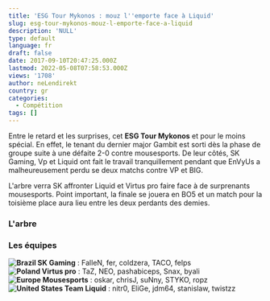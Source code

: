 ```yaml
---
title: 'ESG Tour Mykonos : mouz l''emporte face à Liquid'
slug: esg-tour-mykonos-mouz-l-emporte-face-a-liquid
description: 'NULL'
type: default
language: fr
draft: false
date: 2017-09-10T20:47:25.000Z
lastmod: 2022-05-08T07:58:53.000Z
views: '1708'
author: neLendirekt
country: gr
categories:
  - Compétition
tags: []
---
```

Entre le retard et les surprises, cet **ESG Tour Mykonos** et pour le moins spécial. En effet, le tenant du dernier major Gambit est sorti dès la phase de groupe suite à une défaite 2-0 contre mousesports. De leur côtés, SK Gaming, Vp et Liquid ont fait le travail tranquillement pendant que EnVyUs a malheureusement perdu se deux matchs contre VP et BIG. 

L'arbre verra SK affronter Liquid et Virtus pro faire face à de surprenants mousesports. Point important, la finale se jouera en BO5 et un match pour la toisième place aura lieu entre les deux perdants des demies.

### **L'arbre**

### **Les équipes**

**![Brazil](/images/countries/br.svg)⁠ SK Gaming** : FalleN, fer, coldzera, TACO, felps  
**![Poland](/images/countries/pl.svg)⁠ Virtus pro** : TaZ, NEO, pashabiceps, Snax, byali  
**![Europe](/images/countries/eu.svg)⁠ Mousesports** : oskar, chrisJ, suNny, STYKO, ropz  
**![United States](/images/countries/us.svg)⁠ Team Liquid** : nitr0, EliGe, jdm64, stanislaw, twistzz  
  

